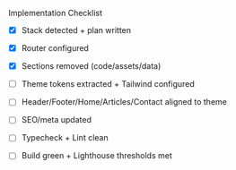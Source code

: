 Implementation Checklist

- [x] Stack detected + plan written
- [x] Router configured
- [x] Sections removed (code/assets/data)
- [ ] Theme tokens extracted + Tailwind configured
- [ ] Header/Footer/Home/Articles/Contact aligned to theme
- [ ] SEO/meta updated
- [ ] Typecheck + Lint clean
- [ ] Build green + Lighthouse thresholds met

